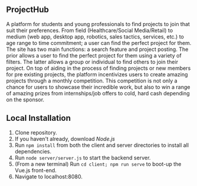 ## ProjectHub

A platform for students and young professionals to find projects to join that suit their preferences. From field (Healthcare/Social Media/Retail) to medium (web app, desktop app, robotics, sales tactics, services, etc.) to age range to time commitment; a user can find the perfect project for them. The site has two main functions: a search feature and project posting. The prior allows a user to find the perfect project for them using a variety of filters. The latter allows a group or individual to find others to join their project. On top of aiding in the process of finding projects or new members for pre existing projects, the platform incentivizes users to create amazing projects through a monthly competition. This competition is not only a chance for users to showcase their incredible work, but also to win a range of amazing prizes from internships/job offers to cold, hard cash depending on the sponsor.

## Local Installation

1. Clone repository.
2. If you haven't already, download _Node.js_
3. Run `npm install` from both the client and server directories to install all dependencies.
4. Run `node server/server.js` to start the backend server.
5. (From a new terminal) Run `cd client; npm run serve` to boot-up the Vue.js front-end.
6. Navigate to localhost:8080.
